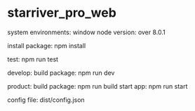 # starriver_pro_web

system environments: window
node version: over 8.0.1

install package: npm install

test: npm run test

develop:
build package: npm run dev

product:
build package: npm run build
start app: npm run start

config file: dist/config.json
              
	
